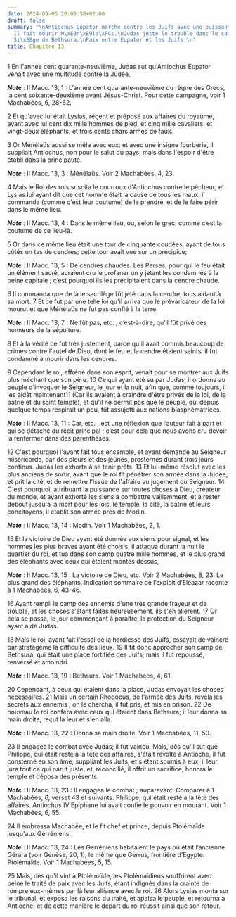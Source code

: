 ```yaml
---
date: 2024-09-06 20:00:38+02:00
draft: false
summary: "\nAntiochus Eupator marche contre les Juifs avec une puissante arm\xE9e.\n\
  Il fait mourir M\xE9n\xE9la\xFCs.\nJudas jette le trouble dans le camp des ennemis.\n\
  Si\xE8ge de Bethsura.\nPaix entre Eupator et les Juifs.\n"
title: Chapitre 13
---
```





1 En l'année cent quarante-neuvième, Judas sut qu'Antiochus Eupator venait avec une multitude contre la Judée,

***Note*** :  II Macc. 13, 1 : L’année cent quarante-neuvième du règne des Grecs, la cent soixante-deuxième avant Jésus-Christ. Pour cette campagne, voir 1 Machabées, 6, 28-62.

2 Et qu'avec lui était Lysias, régent et préposé aux affaires du royaume, ayant avec lui cent dix mille hommes de pied, et cinq mille cavaliers, et vingt-deux éléphants, et trois cents chars armés de faux.


3 Or Ménélaüs aussi se mêla avec eux; et avec une insigne fourberie, il suppliait Antiochus, non pour le salut du pays, mais dans l'espoir d'être établi dans la principauté.

***Note*** :  II Macc. 13, 3 : Ménélaüs. Voir 2 Machabées, 4, 23.

4 Mais le Roi des rois suscita le courroux d'Antiochus contre le pécheur; et Lysias lui ayant dit que cet homme était la cause de tous les maux, il commanda (comme c'est leur coutume) de le prendre, et de le faire périr dans le même lieu.

***Note*** :  II Macc. 13, 4 : Dans le même lieu, ou, selon le grec, comme c’est la coutume de ce lieu-là.

5 Or dans ce même lieu était une tour de cinquante coudées, ayant de tous côtés un tas de cendres; cette tour avait vue sur un précipice;

***Note*** :  II Macc. 13, 5 : De cendres chaudes. Les Perses, pour qui le feu était un élément sacré, auraient cru le profaner un y jetant les condamnés à la peine capitale ; c’est pourquoi ils les précipitaient dans la cendre chaude.

6 Il commanda que de là le sacrilège fût jeté dans la cendre, tous aidant à sa mort. 7 Et ce fut par une telle loi qu'il arriva que le prévaricateur de la loi mourut et que Ménélaüs ne fut pas confié à la terre.

***Note*** :  II Macc. 13, 7 : Ne fût pas, etc. , c’est-à-dire, qu’il fût privé des honneurs de la sépulture.

8 Et à la vérité ce fut très justement, parce qu'il avait commis beaucoup de crimes contre l'autel de Dieu, dont le feu et la cendre étaient saints; il fut condamné à mourir dans les cendres.


9 Cependant le roi, effréné dans son esprit, venait pour se montrer aux Juifs plus méchant que son père. 10 Ce qui ayant été su par Judas, il ordonna au peuple d'invoquer le Seigneur, le jour et la nuit, afin que, comme toujours, il les aidât maintenant11 (Car ils avaient à craindre d'être privés de la loi, de la patrie et du saint temple), et qu'il ne permît pas que le peuple, qui depuis quelque temps respirait un peu, fût assujetti aux nations blasphématrices.

***Note*** :  II Macc. 13, 11 : Car, etc. , est une réflexion que l’auteur fait à part et qui se détache du récit principal ; c’est pour cela que nous avons cru devoir la renfermer dans des parenthèses.

12 C'est pourquoi l'ayant fait tous ensemble, et ayant demandé au Seigneur miséricorde, par des pleurs et des jeûnes, prosternés durant trois jours continus. Judas les exhorta à se tenir prêts. 13 Et lui-même résolut avec les plus anciens de sortir, avant que le roi fît pénétrer son armée dans la Judée, et prît la cité, et de remettre l'issue de l'affaire au jugement du Seigneur. 14 C'est pourquoi, attribuant la puissance sur toutes choses à Dieu, créateur du monde, et ayant exhorté les siens à combattre vaillamment, et à rester debout jusqu'à la mort pour les lois, le temple, la cité, la patrie et leurs concitoyens, il établit son armée près de Modin.

***Note*** :  II Macc. 13, 14 : Modin. Voir 1 Machabées, 2, 1.

15 Et la victoire de Dieu ayant été donnée aux siens pour signal, et les hommes les plus braves ayant été choisis, il attaqua durant la nuit le quartier du roi, et tua dans son camp quatre mille hommes, et le plus grand des éléphants avec ceux qui étaient montés dessus,

***Note*** :  II Macc. 13, 15 : La victoire de Dieu, etc. Voir 2 Machabées, 8, 23. Le plus grand des éléphants. Indication sommaire de l’exploit d’Eléazar raconte à 1 Machabées, 6, 43-46.

16 Ayant rempli le camp des ennemis d'une très grande frayeur et de trouble, et les choses s'étant faites heureusement, ils s'en allèrent. 17 Or cela se passa, le jour commençant à paraître, la protection du Seigneur ayant aidé Judas.


18 Mais le roi, ayant fait l'essai de la hardiesse des Juifs, essayait de vaincre par stratagème la difficulté des lieux. 19 Il fit donc approcher son camp de Bethsura, qui était une place fortifiée des Juifs; mais il fut repoussé, renversé et amoindri.

***Note*** :  II Macc. 13, 19 : Bethsura. Voir 1 Machabées, 4, 61.

20 Cependant, à ceux qui étaient dans la place, Judas envoyait les choses nécessaires. 21 Mais un certain Rhodocus, de l'armée des Juifs, révéla les secrets aux ennemis ; on le chercha, il fut pris, et mis en prison. 22 De nouveau le roi conféra avec ceux qui étaient dans Bethsura; il leur donna sa main droite, reçut la leur et s'en alla.

***Note*** :  II Macc. 13, 22 : Donna sa main droite. Voir 1 Machabées, 11, 50.

23 Il engagea le combat avec Judas; il fut vaincu. Mais, dès qu'il sut que Philippe, qui était resté à la tête des affaires, s'était révolté à Antioche, il fut consterné en son âme; suppliant les Juifs, et s'étant soumis à eux, il leur jura tout ce qui parut juste; et, réconcilié, il offrit un sacrifice, honora le temple et déposa des présents.

***Note*** :  II Macc. 13, 23 : Il engagea le combat ; auparavant. Comparer à 1 Machabées, 6, verset 43 et suivants. Philippe, qui était resté à la tête des affaires. Antiochus IV Epiphane lui avait confié le pouvoir en mourant. Voir 1 Machabées, 6, 55.

24 Il embrassa Machabée, et le fit chef et prince, depuis Ptolémaïde jusqu'aux Gérréniens.

***Note*** :  II Macc. 13, 24 : Les Gerréniens habitaient le pays où était l’ancienne Gérara (voir Genèse, 20, 1), le même que Gerrus, frontière d’Egypte. Ptolémaïde. Voir 1 Machabées, 5, 15.

25 Mais, dès qu'il vint à Ptolémaïde, les Ptolémaïdiens souffrirent avec peine le traité de paix avec les Juifs, étant indignés dans la crainte de rompre eux-mêmes par là leur alliance avec le roi. 26 Alors Lysias monta sur le tribunal, et exposa les raisons du traité, et apaisa le peuple, et retourna à Antioche; et de cette manière le départ du roi réussit ainsi que son retour.

